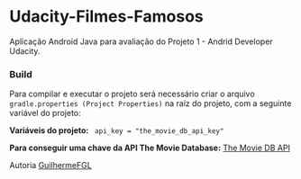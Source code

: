 # Udacity-Filmes-Famosos

Aplicação Android Java para avaliação do Projeto 1 - Andrid Developer Udacity.

### Build

Para compilar e executar o projeto será necessário criar o arquivo `gradle.properties (Project Properties)` na raíz do projeto, com a seguinte variável do projeto:

**Variáveis do projeto:**
` api_key = "the_movie_db_api_key"`

**Para conseguir uma chave da API The Movie Database:**
[The Movie DB API](https://www.themoviedb.org/documentation/api)


Autoria [GuilhermeFGL](https://www.linkedin.com/in/guilherme-faria-da-gama-lima-37baa647/)